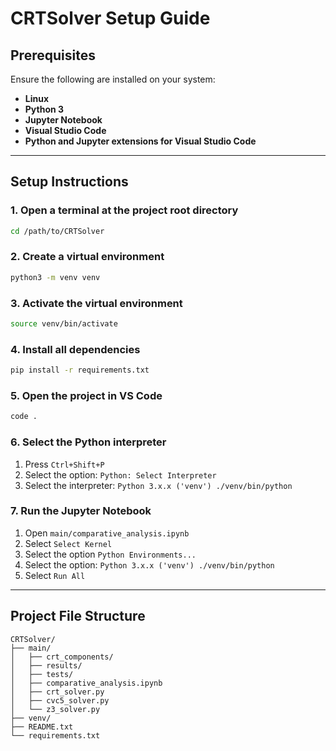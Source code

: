 # CRTSolver Setup Guide

## **Prerequisites**

Ensure the following are installed on your system:

- **Linux**
- **Python 3**
- **Jupyter Notebook**
- **Visual Studio Code**
- **Python and Jupyter extensions for Visual Studio Code**

---

## **Setup Instructions**

### 1. Open a terminal at the project root directory

```bash
cd /path/to/CRTSolver
```

### 2. Create a virtual environment

```bash
python3 -m venv venv
```

### 3. Activate the virtual environment

```bash
source venv/bin/activate
```

### 4. Install all dependencies

```bash
pip install -r requirements.txt
```

### 5. Open the project in VS Code

```bash
code .
```

### 6. Select the Python interpreter

1. Press `Ctrl+Shift+P`
2. Select the option: `Python: Select Interpreter`
3. Select the interpreter: `Python 3.x.x ('venv') ./venv/bin/python`

### 7. Run the Jupyter Notebook

1. Open `main/comparative_analysis.ipynb` 
2. Select `Select Kernel`
3. Select the option `Python Environments...`
4. Select the option: `Python 3.x.x ('venv') ./venv/bin/python`
5. Select `Run All`

---

## **Project File Structure**

```plaintext
CRTSolver/
├── main/
│   ├── crt_components/
│   ├── results/
│   ├── tests/
│   ├── comparative_analysis.ipynb
│   ├── crt_solver.py
│   ├── cvc5_solver.py
│   └── z3_solver.py
├── venv/
├── README.txt
└── requirements.txt
```
